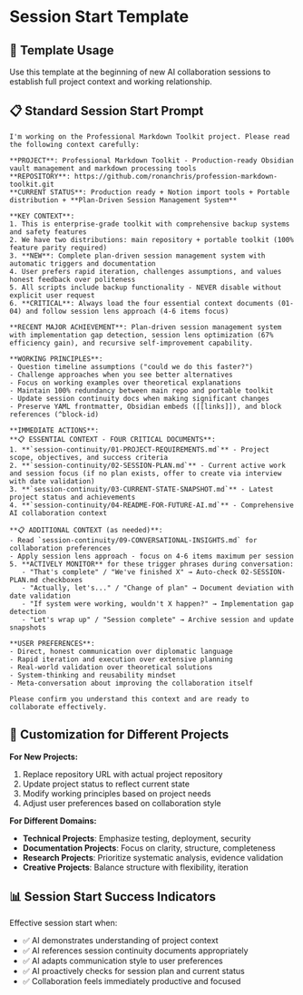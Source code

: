 # Session Start Template

## 🎯 **Template Usage**
Use this template at the beginning of new AI collaboration sessions to establish full project context and working relationship.

## 📋 **Standard Session Start Prompt**

```
I'm working on the Professional Markdown Toolkit project. Please read the following context carefully:

**PROJECT**: Professional Markdown Toolkit - Production-ready Obsidian vault management and markdown processing tools
**REPOSITORY**: https://github.com/ronanchris/profession-markdown-toolkit.git
**CURRENT STATUS**: Production ready + Notion import tools + Portable distribution + **Plan-Driven Session Management System**

**KEY CONTEXT**:
1. This is enterprise-grade toolkit with comprehensive backup systems and safety features
2. We have two distributions: main repository + portable toolkit (100% feature parity required)
3. **NEW**: Complete plan-driven session management system with automatic triggers and documentation
4. User prefers rapid iteration, challenges assumptions, and values honest feedback over politeness
5. All scripts include backup functionality - NEVER disable without explicit user request
6. **CRITICAL**: Always load the four essential context documents (01-04) and follow session lens approach (4-6 items focus)

**RECENT MAJOR ACHIEVEMENT**: Plan-driven session management system with implementation gap detection, session lens optimization (67% efficiency gain), and recursive self-improvement capability.

**WORKING PRINCIPLES**:
- Question timeline assumptions ("could we do this faster?")
- Challenge approaches when you see better alternatives  
- Focus on working examples over theoretical explanations
- Maintain 100% redundancy between main repo and portable toolkit
- Update session continuity docs when making significant changes
- Preserve YAML frontmatter, Obsidian embeds ([[links]]), and block references (^block-id)

**IMMEDIATE ACTIONS**:
**📋 ESSENTIAL CONTEXT - FOUR CRITICAL DOCUMENTS**:
1. **`session-continuity/01-PROJECT-REQUIREMENTS.md`** - Project scope, objectives, and success criteria
2. **`session-continuity/02-SESSION-PLAN.md`** - Current active work and session focus (if no plan exists, offer to create via interview with date validation)
3. **`session-continuity/03-CURRENT-STATE-SNAPSHOT.md`** - Latest project status and achievements
4. **`session-continuity/04-README-FOR-FUTURE-AI.md`** - Comprehensive AI collaboration context

**📋 ADDITIONAL CONTEXT (as needed)**:
- Read `session-continuity/09-CONVERSATIONAL-INSIGHTS.md` for collaboration preferences
- Apply session lens approach - focus on 4-6 items maximum per session
5. **ACTIVELY MONITOR** for these trigger phrases during conversation:
   - "That's complete" / "We've finished X" → Auto-check 02-SESSION-PLAN.md checkboxes
   - "Actually, let's..." / "Change of plan" → Document deviation with date validation
   - "If system were working, wouldn't X happen?" → Implementation gap detection
   - "Let's wrap up" / "Session complete" → Archive session and update snapshots

**USER PREFERENCES**:
- Direct, honest communication over diplomatic language
- Rapid iteration and execution over extensive planning
- Real-world validation over theoretical solutions
- System-thinking and reusability mindset
- Meta-conversation about improving the collaboration itself

Please confirm you understand this context and are ready to collaborate effectively.
```

## 🔧 **Customization for Different Projects**

**For New Projects:**
1. Replace repository URL with actual project repository
2. Update project status to reflect current state
3. Modify working principles based on project needs
4. Adjust user preferences based on collaboration style

**For Different Domains:**
- **Technical Projects**: Emphasize testing, deployment, security
- **Documentation Projects**: Focus on clarity, structure, completeness  
- **Research Projects**: Prioritize systematic analysis, evidence validation
- **Creative Projects**: Balance structure with flexibility, iteration

## 📊 **Session Start Success Indicators**

Effective session start when:
- ✅ AI demonstrates understanding of project context
- ✅ AI references session continuity documents appropriately
- ✅ AI adapts communication style to user preferences
- ✅ AI proactively checks for session plan and current status
- ✅ Collaboration feels immediately productive and focused 